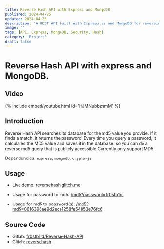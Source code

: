 ```yaml
---
title: Reverse Hash API with Express and MongoDB
published: 2024-04-25
updated: 2024-04-25
description: 'A REST API built with Express.js and MongoDB for reversing various hash algorithms including MD5, SHA1, and SHA256'
image: ''
tags: [API, Express, MongoDB, Security, Hash]
category: 'Project'
draft: false
---
```

# Reverse Hash API with express and MongoDB.

## Video

{% include embed/youtube.html id='HJMNubbzhmM' %}

## Introduction

Reverse Hash API searches its database for the md5 value you provide. If it finds a match, it returns the password. Every time you query a password, it calculates the MD5 value and saves it in the database. so you can do a reverse md5 query that is publicly accessible Currently only support MD5.

Dependencies: `express`, `mongodb`, `crypto-js`

## Usage

- Live demo: [reversehash.glitch.me](https://reversehash.glitch.me/)

- Usage for password to md5: [/md5?password=fr0stb1rd](https://reversehash.glitch.me/md5?password=fr0stb1rd)

- Usage for md5 to password(s): [/md5?md5=0616396ae9d2ece1258fe54853e76fc6](https://reversehash.glitch.me/md5?md5=0616396ae9d2ece1258fe54853e76fc6)

## Source Code

- Gitlab: [fr0stb1rd/Reverse-Hash-API](https://gitlab.com/fr0stb1rd/reverse-hash-api)
- Glitch: [reversehash](https://glitch.com/edit/#!/reversehash)
